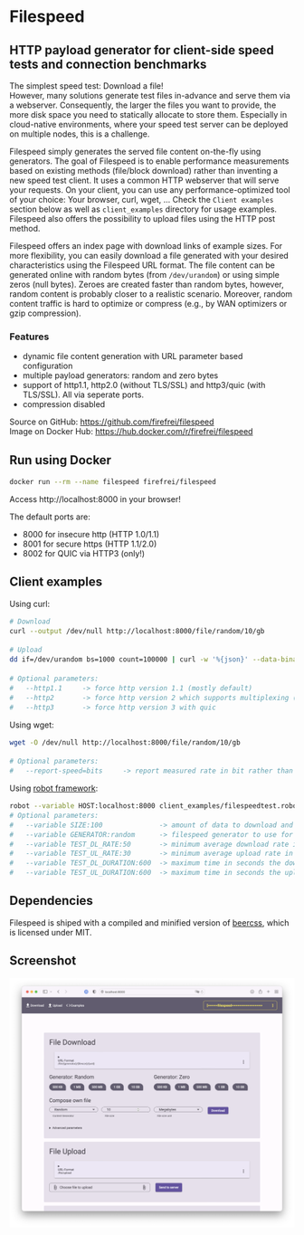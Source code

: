 # Filespeed
## HTTP payload generator for client-side speed tests and connection benchmarks

The simplest speed test: Download a file!  
However, many solutions generate test files in-advance and serve them via a webserver. Consequently, the larger the files you want to provide, the more disk space you need to statically allocate to store them. Especially in cloud-native environments, where your speed test server can be deployed on multiple nodes, this is a challenge.  
  
Filespeed simply generates the served file content on-the-fly using generators. The goal of Filespeed is to enable performance measurements based on existing methods (file/block download) rather than inventing a new speed test client. It uses a common HTTP webserver that will serve your requests. On your client, you can use any performance-optimized tool of your choice: Your browser, curl, wget, ... Check the `Client examples` section below as well as `client_examples` directory for usage examples. Filespeed also offers the possibility to upload files using the HTTP post method.  
  
Filespeed offers an index page with download links of example sizes. For more flexibility, you can easily download a file generated with your desired characteristics using the Filespeed URL format. The file content can be generated online with random bytes (from `/dev/urandom`) or using simple zeros (null bytes). Zeroes are created faster than random bytes, however, random content is probably closer to a realistic scenario. Moreover, random content traffic is hard to optimize or compress (e.g., by WAN optimizers or gzip compression).  

### Features
- dynamic file content generation with URL parameter based configuration
- multiple payload generators: random and zero bytes
- support of http1.1, http2.0 (without TLS/SSL) and http3/quic (with TLS/SSL). All via seperate ports.
- compression disabled
  
Source on GitHub: https://github.com/firefrei/filespeed  
Image on Docker Hub: https://hub.docker.com/r/firefrei/filespeed  


## Run using Docker
```bash
docker run --rm --name filespeed firefrei/filespeed
```

Access http://localhost:8000 in your browser!
  
The default ports are:
- 8000 for insecure http (HTTP 1.0/1.1)
- 8001 for secure https (HTTP 1.1/2.0)
- 8002 for QUIC via HTTP3 (only!)


## Client examples

Using curl:
```bash
# Download
curl --output /dev/null http://localhost:8000/file/random/10/gb

# Upload
dd if=/dev/urandom bs=1000 count=100000 | curl -w '%{json}' --data-binary @- http://localhost:8000/file/upload

# Optional parameters:
#   --http1.1     -> force http version 1.1 (mostly default)
#   --http2       -> force http version 2 which supports multiplexing (recommended to use HTTPS port)
#   --http3       -> force http version 3 with quic
```

Using wget:
```bash
wget -O /dev/null http://localhost:8000/file/random/10/gb

# Optional parameters:
#   --report-speed=bits     -> report measured rate in bit rather than bytes per second
```

Using [robot framework](https://robotframework.org):
```bash
robot --variable HOST:localhost:8000 client_examples/filespeedtest.robot
# Optional parameters:
#   --variable SIZE:100              -> amount of data to download and upload in mb
#   --variable GENERATOR:random      -> filespeed generator to use for downloads
#   --variable TEST_DL_RATE:50       -> minimum average download rate in mbps
#   --variable TEST_UL_RATE:30       -> minimum average upload rate in mbps
#   --variable TEST_DL_DURATION:600  -> maximum time in seconds the download may take (timeout)
#   --variable TEST_UL_DURATION:600  -> maximum time in seconds the upload may take (timeout)
```

## Dependencies
Filespeed is shiped with a compiled and minified version of [beercss](https://github.com/beercss/beercss), which is licensed under MIT.

## Screenshot
![Filespeed WebUI](static/img/screenshot.png)
